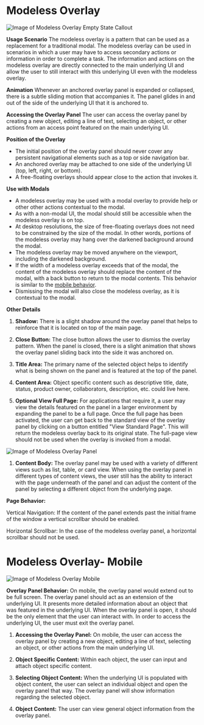 # Modeless Overlay

![Image of Modeless Overlay Empty State Callout](img/modeless-overlay-empty-state-callout.png)


**Usage Scenario** The modeless overlay is a pattern that can be used as a replacement for a traditional modal. The modeless overlay can be used in scenarios in which a user may have to access secondary actions or information in order to complete a task. The information and actions on the modeless overlay are directly connected to the main underlying UI and allow the user to still interact with this underlying UI even with the modeless overlay.

**Animation** Whenever an anchored overlay panel is expanded or collapsed, there is a subtle sliding motion that accompanies it. The panel glides in and out of the side of the underlying UI that it is anchored to.

**Accessing the Overlay Panel** The user can access the overlay panel by creating a new object, editing a line of text, selecting an object, or other actions from an access point featured on the main underlying UI.

**Position of the Overlay**
- The initial position of the overlay panel should never cover any persistent navigational elements such as a top or side navigation bar.
- An anchored overlay may be attached to one side of the underlying UI (top, left, right, or bottom).
- A free-floating overlays should appear close to the action that invokes it.

**Use with Modals**
- A modeless overlay may be used with a modal overlay to provide help or other other actions contextual to the modal.
- As with a non-modal UI, the modal should still be accessible when the modeless overlay is on top.
- At desktop resolutions, the size of free-floating overlays does not need to be constrained by the size of the modal. In other words, portions of the modeless overlay may hang over the darkened background around the modal.
- The modeless overlay may be moved anywhere on the viewport, including the darkened background.  
- If the width of a modeless overlay exceeds that of the modal, the content of the modeless overlay should replace the content of the modal, with a back button to return to the modal contents. This behavior is similar to the [mobile behavior](#modeless-overlay-mobile).   
- Dismissing the modal will also close the modeless overlay, as it is contextual to the modal.


**Other Details**
1. **Shadow:** There is a slight shadow around the overlay panel that helps to reinforce that it is located on top of the main page.  

2. **Close Button:** The close button allows the user to dismiss the overlay pattern. When the panel is closed, there is a slight animation that shows the overlay panel sliding back into the side it was anchored on.

3. **Title Area:** The primary name of the selected object helps to identify what is being shown on the panel and is featured at the top of the panel.

4. **Content Area:** Object specific content such as descriptive title, date, status, product owner, collaborators, description, etc. could live here.

5. **Optional View Full Page:** For applications that require it, a user may view the details featured on the panel in a larger environment by expanding the panel to be a full page. Once the full page has been activated, the user can get back to the standard view of the overlay panel by clicking on a button entitled "View Standard Page". This will return the modeless overlay back to its original state. The full-page view should not be used when the overlay is invoked from a modal.

![Image of Modeless Overlay Panel](img/modeless-overlay-panel-callout.png)

1. **Content Body:** The overlay panel may be used with a variety of different views such as list, table, or card view. When using the overlay panel in different types of content views, the user still has the ability to interact with the page underneath of the panel and can adjust the content of the panel by selecting a different object from the underlying page.

**Page Behavior:**

Vertical Navigation: If the content of the panel extends past the initial frame of the window a vertical scrollbar should be enabled.

Horizontal Scrollbar: In the case of the modeless overlay panel, a horizontal scrollbar should not be used.  

# Modeless Overlay- Mobile

![Image of Modeless Overlay Mobile](img/modeless-overlay-mobile-callout.png)

**Overlay Panel Behavior:** On mobile, the overlay panel would extend out to be full screen. The overlay panel should act as an extension of the underlying UI. It presents more detailed information about an object that was featured in the underlying UI. When the overlay panel is open, it should be the only element that the user can interact with. In order to access the underlying UI, the user must exit the overlay panel.

1. **Accessing the Overlay Panel:** On mobile, the user can access the overlay panel by creating a new object, editing a line of text, selecting an object, or other actions from the main underlying UI.

2. **Object Specific Content:** Within each object, the user can input and attach object specific content.

3. **Selecting Object Content:** When the underlying UI is populated with object content, the user can select an individual object and open the overlay panel that way. The overlay panel will show information regarding the selected object.

4. **Object Content:** The user can view general object information from the overlay panel.
